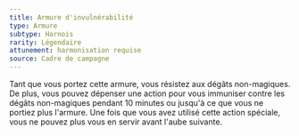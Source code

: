 ```yaml
---
title: Armure d'invulnérabilité
type: Armure
subtype: Harnois
rarity: Légendaire
attunement: harmonisation requise
source: Cadre de campagne
---
```

Tant que vous portez cette armure, vous résistez aux dégâts non-magiques. De plus, vous pouvez dépenser une action pour vous immuniser contre les dégâts non-magiques pendant 10 minutes ou jusqu'à ce que vous ne portiez plus l'armure. Une fois que vous avez utilisé cette action spéciale, vous ne pouvez plus vous en servir avant l'aube suivante.
